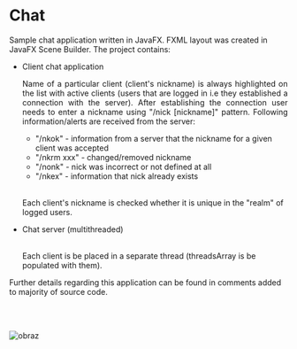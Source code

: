 # Chat

Sample chat application written in JavaFX. FXML layout was created in JavaFX Scene Builder.
The project contains:
<br>
<ul>
  <li style="margin-bottom: 5px;">Client chat application</li>
  <p style=" text-align: justify;">Name of a particular client (client's nickname) is always highlighted on the list with active clients (users that are logged in i.e they established a connection with the server). After establishing the connection user needs to enter a nickname using "/nick [nickname]" pattern. Following information/alerts are received from the server:</p>
    <ul>  
      <li>"/nkok" - information from a server that the nickname for a given client was accepted</li>
      <li>"/nkrm xxx" - changed/removed nickname</li>
      <li>"/nonk" - nick was incorrect or not defined at all</li>
      <li>"/nkex" - information that nick already exists</li>
    </ul>
  <br>
  <p>Each client's nickname is checked whether it is unique in the "realm" of logged users.</p>
  <li>Chat server (multithreaded)</li>
  <br>
  <p>Each client is be placed in a separate thread (threadsArray is be populated with them).</p>
</ul>
<p>Further details regarding this application can be found in comments added to majority of source code.</p>
<br>
<br>

![obraz](https://user-images.githubusercontent.com/34214903/45932756-a97c9280-bf81-11e8-8613-ebe7c520c795.png)

    
